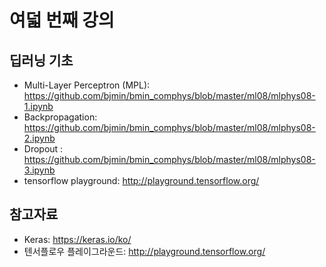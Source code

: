 # 여덟 번째 강의

## 딥러닝 기초

* Multi-Layer Perceptron (MPL): https://github.com/bjmin/bmin_comphys/blob/master/ml08/mlphys08-1.ipynb
* Backpropagation: https://github.com/bjmin/bmin_comphys/blob/master/ml08/mlphys08-2.ipynb
* Dropout : https://github.com/bjmin/bmin_comphys/blob/master/ml08/mlphys08-3.ipynb
* tensorflow playground: http://playground.tensorflow.org/


## 참고자료
* Keras: https://keras.io/ko/
* 텐서플로우 플레이그라운드: http://playground.tensorflow.org/
